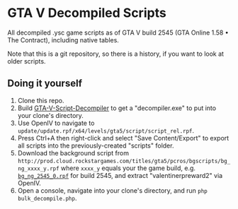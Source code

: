 # GTA V Decompiled Scripts

All decompiled .ysc game scripts as of GTA V build 2545 (GTA Online 1.58 • The Contract), including native tables.

Note that this is a git repository, so there is a history, if you want to look at older scripts.

## Doing it yourself

1. Clone this repo.
2. Build [GTA-V-Script-Decompiler](https://github.com/Sainan/GTA-V-Script-Decompiler) to get a "decompiler.exe" to put into your clone's directory.
3. Use OpenIV to navigate to `update/update.rpf/x64/levels/gta5/script/script_rel.rpf`.
4. Press Ctrl+A then right-click and select "Save Content/Export" to export all scripts into the previously-created "scripts" folder.
5. Download the background script from `http://prod.cloud.rockstargames.com/titles/gta5/pcros/bgscripts/bg_ng_xxxx_y.rpf` where `xxxx_y` equals your the game build, e.g. [`bg_ng_2545_0.rpf`](http://prod.cloud.rockstargames.com/titles/gta5/pcros/bgscripts/bg_ng_2545_0.rpf) for build 2545, and extract "valentinerpreward2" via OpenIV.
6. Open a console, navigate into your clone's directory, and run `php bulk_decompile.php`.
